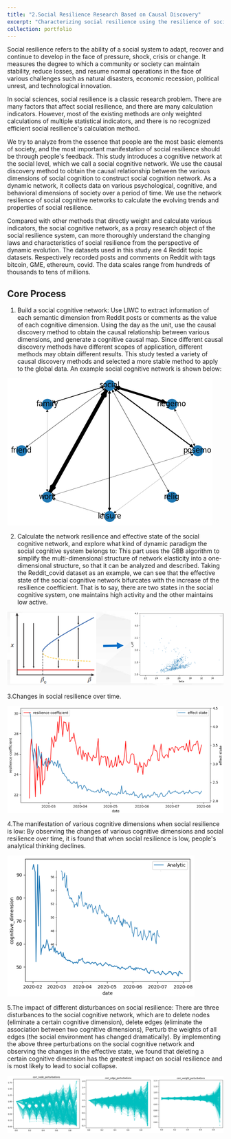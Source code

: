 ```yaml
---
title: "2.Social Resilience Research Based on Causal Discovery"
excerpt: "Characterizing social resilience using the resilience of social cognitive networks generated by causal discovery <br/><img src='/images/Re_SR_1.png'>"
collection: portfolio
---
```


Social resilience refers to the ability of a social system to adapt, recover and continue to develop in the face of pressure, shock, crisis or change. It measures the degree to which a community or society can maintain stability, reduce losses, and resume normal operations in the face of various challenges such as natural disasters, economic recession, political unrest, and technological innovation.

In social sciences, social resilience is a classic research problem. There are many factors that affect social resilience, and there are many calculation indicators. However, most of the existing methods are only weighted calculations of multiple statistical indicators, and there is no recognized efficient social resilience's calculation method.

We try to analyze from the essence that people are the most basic elements of society, and the most important manifestation of social resilience should be through people's feedback. This study introduces a cognitive network at the social level, which we call a social cognitive network. We use the causal discovery method to obtain the causal relationship between the various dimensions of social cognition to construct social cognition network. As a dynamic network, it collects data on various psychological, cognitive, and behavioral dimensions of society over a period of time. We use the network resilience of social cognitive networks to calculate the evolving trends and properties of social resilience.

Compared with other methods that directly weight and calculate various indicators, the social cognitive network, as a proxy research object of the social resilience system, can more thoroughly understand the changing laws and characteristics of social resilience from the perspective of dynamic evolution. The datasets used in this study are 4 Reddit topic datasets. Respectively recorded posts and comments on Reddit with tags bitcoin, GME, ethereum, covid. The data scales range from hundreds of thousands to tens of millions.

Core Process
------

1. Build a social cognitive network:
   Use LIWC to extract information of each semantic dimension from Reddit posts or comments as the value of each cognitive dimension. Using the day as the unit, use the causal discovery method to obtain the causal relationship between various dimensions, and generate a cognitive causal map. Since different causal discovery methods have different scopes of application, different methods may obtain different results. This study tested a variety of causal discovery methods and selected a more stable method to apply to the global data. An example social cognitive network is shown below:

<img src='/images/Re_SR_1.png'>

2. Calculate the network resilience and effective state of the social cognitive network, and explore what kind of dynamic paradigm the social cognitive system belongs to:
   This part uses the GBB algorithm to simplify the multi-dimensional structure of network elasticity into a one-dimensional structure, so that it can be analyzed and described. Taking the Reddit_covid dataset as an example, we can see that the effective state of the social cognitive network bifurcates with the increase of the resilience coefficient. That is to say, there are two states in the social cognitive system, one maintains high activity and the other maintains low active.

<img src='/images/Re_SR_2.png'>

3.Changes in social resilience over time.

<img src='/images/Re_SR_3.png'>

4.The manifestation of various cognitive dimensions when social resilience is low: 
  By observing the changes of various cognitive dimensions and social resilience over time, it is found that when social resilience is low, people's analytical thinking declines.

<img src='/images/Re_SR_4.png'>

5.The impact of different disturbances on social resilience: 
  There are three disturbances to the social cognitive network, which are to delete nodes (eliminate a certain cognitive dimension), delete edges (eliminate the association between two cognitive dimensions), Perturb the weights of all edges (the social environment has changed dramatically). By implementing the above three perturbations on the social cognitive network and observing the changes in the effective state, we found that deleting a certain cognitive dimension has the greatest impact on social resilience and is most likely to lead to social collapse.

<img src='/images/Re_SR_5.png'>
